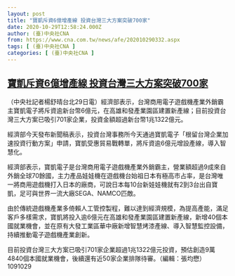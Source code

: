 ```yaml
---
layout: post
title: "寶凱斥資6億增產線 投資台灣三大方案突破700家"
date: 2020-10-29T12:58:24.000Z
author: (臺)中央社CNA
from: https://www.cna.com.tw/news/afe/202010290332.aspx
tags: [ (臺)中央社CNA ]
categories: [ (臺)中央社CNA ]
---
```

<!--1603976304000-->
[寶凱斥資6億增產線 投資台灣三大方案突破700家](https://www.cna.com.tw/news/afe/202010290332.aspx)
------

<div>
<div></div><div class="paragraph"><p>（中央社記者楊舒晴台北29日電）經濟部表示，台灣商用電子遊戲機產業外銷霸主寶凱電子將斥資逾新台幣6億元，在高雄和發產業園區建置新產線；目前投資台灣三大方案已吸引701家企業，投資金額超過新台幣1兆1322億元。</p><p>經濟部今天發布新聞稿表示，投資台灣事務所今天通過寶凱電子「根留台灣企業加速投資行動方案」申請，寶凱受惠貿易戰轉單，將斥資逾6億元增設產線，導入智慧化。</p><p>經濟部表示，寶凱電子是台灣商用電子遊戲機產業外銷霸主，營業額超過9成來自外銷全球70餘國，主力產品娃娃機在遊戲機台始祖日本有極高市占率，是台灣唯一將商用遊戲機打入日本的廠商，可說日本每10台新娃娃機就有2到3台出自寶凱，足可與世界一流大廠SEGA、NAMCO匹敵。</p><p>由於傳統遊戲機產業多倚賴人工管控製程，難以達到經濟規模，為提高產能，滿足客戶多樣需求，寶凱將投入逾6億元在高雄和發產業園區建置新產線，新增40個本國就業機會，並在原有大發工業區華中廠新增智慧烤漆產線、導入智慧監控設備，持續推動電子遊戲機產業創新。</p><p>目前投資台灣三大方案已吸引701家企業超過1兆1322億元投資，預估創造9萬4840個本國就業機會，後續還有近50家企業排隊待審。（編輯：張均懋）1091029</p></div>
</div>
